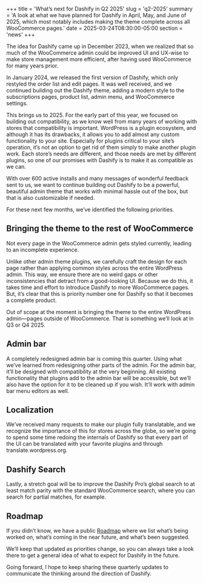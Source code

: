 +++
title = 'What’s next for Dashify in Q2 2025'
slug = 'q2-2025'
summary = 'A look at what we have planned for Dashify in April, May, and June of 2025, which most notably includes making the theme complete across all WooCommerce pages.'
date = 2025-03-24T08:30:00-05:00
section = 'news'
+++

The idea for Dashify came up in December 2023, when we realized that so much of the WooCommerce admin could be improved UI and UX-wise to make store management more efficient, after having used WooCommerce for many years prior.

In January 2024, we released the first version of Dashify, which only restyled the order list and edit pages. It was well received, and we continued building out the Dashify theme, adding a modern style to the subscriptions pages, product list, admin menu, and WooCommerce settings.

This brings us to 2025. For the early part of this year, we focused on building out compatibility, as we know well from many years of working with stores that compatibility is important. WordPress is a plugin ecosystem, and although it has its drawbacks, it allows you to add almost any custom functionality to your site. Especially for plugins critical to your site’s operation, it’s not an option to get rid of them simply to make another plugin work. Each store’s needs are different, and those needs are met by different plugins, so one of our promises with Dashify is to make it as compatible as we can.

With over 600 active installs and many messages of wonderful feedback sent to us, we want to continue building out Dashify to be a powerful, beautiful admin theme that works with minimal hassle out of the box, but that is also customizable if needed.

For these next few months, we’ve identified the following priorities.

## Bringing the theme to the rest of WooCommerce

Not every page in the WooCommerce admin gets styled currently, leading to an incomplete experience.

Unlike other admin theme plugins, we carefully craft the design for each page rather than applying common styles across the entire WordPress admin. This way, we ensure there are no weird gaps or other inconsistencies that detract from a good-looking UI. Because we do this, it takes time and effort to introduce Dashify to more WooCommerce pages. But, it’s clear that this is priority number one for Dashify so that it becomes a complete product.

Out of scope at the moment is bringing the theme to the entire WordPress admin—pages outside of WooCommerce. That is something we’ll look at in Q3 or Q4 2025.

## Admin bar

A completely redesigned admin bar is coming this quarter. Using what we’ve learned from redesigning other parts of the admin. For the admin bar, it’ll be designed with compatibility at the very beginning. All existing functionality that plugins add to the admin bar will be accessible, but we’ll also have the option for it to be cleaned up if you wish. It’ll work with admin bar menu editors as well.

## Localization

We’ve received many requests to make our plugin fully translatable, and we recognize the importance of this for stores across the globe, so we’re going to spend some time redoing the internals of Dashify so that every part of the UI can be translated with your favorite plugins and through translate.wordpress.org.

## Dashify Search

Lastly, a stretch goal will be to improve the Dashify Pro’s global search to at least match parity with the standard WooCommerce search, where you can search for partial matches, for example.

## Roadmap

If you didn’t know, we have a public [Roadmap](/roadmap/) where we list what’s being worked on, what’s coming in the near future, and what’s been suggested.

We’ll keep that updated as priorities change, so you can always take a look there to get a general idea of what to expect for Dashify in the future.

Going forward, I hope to keep sharing these quarterly updates to communicate the thinking around the direction of Dashify.

